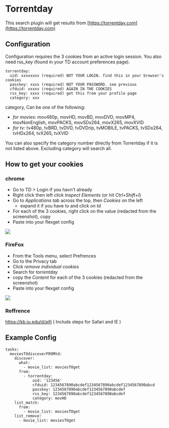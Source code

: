 # Torrentday
This search plugin will get results from [https://torrentday.com](https://torrentday.com)

## Configuration
Configuration requires the 3 cookies from an active login session. You also need rss_key (found in your TD account preferences page). 
```
torrentday:
  uid: xxxxxxxx (required) NOT YOUR LOGIN. find this in your browser's cookies
  passkey: xxxx (required) NOT YOUR PASSWORD. see previous
  cfduid: xxxxx (required) AGAIN IN THE COOKIES
  rss_key: xxxx (required) get this from your profile page
  category: xxx
```
category, Can be *one* of the following: 
- *for movies:* mov480p, movHD, movBD, movDVD, movMP4, movNonEnglish, movPACKS, movSDx264, movX265, movXVID
- *for tv:* tv480p, tvBRD, tvDVD, tvDVDrip, tvMOBILE, tvPACKS, tvSDx264, tvHDx264, tvX265, tvXVID

 You can also specify the category number directly from Torrentday if it is not listed above. Excluding category will search all.
 
 ## How to get your cookies
 ### chrome
 - Go to TD > Login if you havn't already
 - Right click then left click *Inspect Elements* (or hit *Ctrl+Shift+I*)
 - Go to *Applications tab* across the top, then *Cookies* on the left
   - expand it if you have to and click on *td*
 - For each of the 3 cookies, right click on the value (redacted from the screenshot), copy
 - Paste into your flexget config
 
 <img src=https://dl.dropboxusercontent.com/u/28529352/flexGet-TD-chrome-1.png>

### FireFox
- From the Tools menu, select Prefrences
- Go to the Privacy tab
- Click *remove individual cookies*
- Search for *torrentday*
- copy the *Content* for each of the 3 cookies (redacted from the screenshot)
- Paste into your flexget config
 
<img src=https://dl.dropboxusercontent.com/u/28529352/flexGet-TD-fireFox-1.png>

### Reffrence
https://kb.iu.edu/d/ajfi
( Includs steps for Safari and IE )
## Example Config
```
tasks:
  moviesTOdiscoverFROMtd:
    discover:
      what:
        - movie_list: moviesTOget
      from:
        - torrentday:
            uid: '123456'
            cfduid: 1234567890abcdef1234567890abcdef1234567890abcd
            passkey: 1234567890abcdef1234567890abcdef
            rss_key: 1234567890abcdef1234567890abcdef
            category: movHD
    list_match:
      from:
        - movie_list: moviesTOget
    list_remove:
      - movie_list: moviesTOget
```
